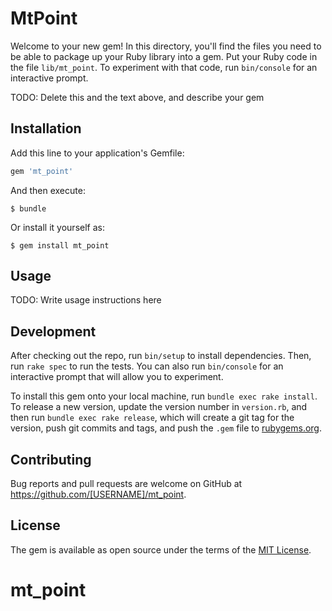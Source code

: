 # MtPoint

Welcome to your new gem! In this directory, you'll find the files you need to be able to package up your Ruby library into a gem. Put your Ruby code in the file `lib/mt_point`. To experiment with that code, run `bin/console` for an interactive prompt.

TODO: Delete this and the text above, and describe your gem

## Installation

Add this line to your application's Gemfile:

```ruby
gem 'mt_point'
```

And then execute:

    $ bundle

Or install it yourself as:

    $ gem install mt_point

## Usage

TODO: Write usage instructions here

## Development

After checking out the repo, run `bin/setup` to install dependencies. Then, run `rake spec` to run the tests. You can also run `bin/console` for an interactive prompt that will allow you to experiment.

To install this gem onto your local machine, run `bundle exec rake install`. To release a new version, update the version number in `version.rb`, and then run `bundle exec rake release`, which will create a git tag for the version, push git commits and tags, and push the `.gem` file to [rubygems.org](https://rubygems.org).

## Contributing

Bug reports and pull requests are welcome on GitHub at https://github.com/[USERNAME]/mt_point.


## License

The gem is available as open source under the terms of the [MIT License](http://opensource.org/licenses/MIT).

# mt_point
